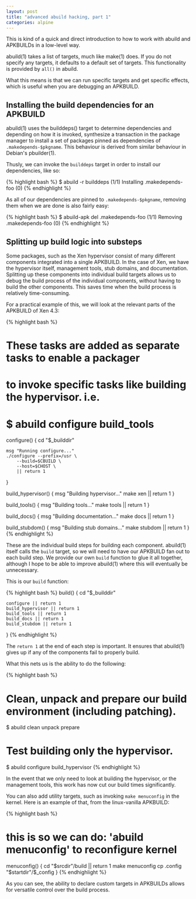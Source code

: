 ```yaml
---
layout: post
title: "advanced abuild hacking, part 1"
categories: alpine
---
```


This is kind of a quick and direct introduction to how to work with abuild and APKBUILDs in
a low-level way.

abuild(1) takes a list of targets, much like make(1) does.  If you do not specify any targets,
it defaults to a default set of targets.  This functionality is provided by `all()` in abuild.

What this means is that we can run specific targets and get specific effects, which is useful
when you are debugging an APKBUILD.

## Installing the build dependencies for an APKBUILD

abuild(1) uses the builddeps() target to determine dependencies and depending on how it is invoked,
synthesize a transaction in the package manager to install a set of packages pinned as dependencies
of `.makedepends-$pkgname`.  This behaviour is derived from similar behaviour in Debian's pbuilder(1).

Thusly, we can invoke the `builddeps` target in order to install our dependencies, like so:

{% highlight bash %}
$ abuild -r builddeps
(1/1) Installing .makedepends-foo (0)
{% endhighlight %}

As all of our dependencies are pinned to `.makedepends-$pkgname`, removing them when we are done is
also fairly easy:

{% highlight bash %}
$ abuild-apk del .makedepends-foo
(1/1) Removing .makedepends-foo (0)
{% endhighlight %}

## Splitting up build logic into substeps

Some packages, such as the Xen hypervisor consist of many different components integrated into a
single APKBUILD.  In the case of Xen, we have the hypervisor itself, management tools, stub domains,
and documentation.  Splitting up these components into individual build targets allows us to debug
the build process of the individual components, without having to build the other components.  This
saves time when the build process is relatively time-consuming.

For a practical example of this, we will look at the relevant parts of the APKBUILD of Xen 4.3:

{% highlight bash %}
# These tasks are added as separate tasks to enable a packager
# to invoke specific tasks like building the hypervisor.  i.e.
#    $ abuild configure build_tools
configure() {
	cd "$_builddir"

	msg "Running configure..."
	./configure --prefix=/usr \
		--build=$CBUILD \
		--host=$CHOST \
		|| return 1
}

build_hypervisor() {
	msg "Building hypervisor..."
	make xen || return 1
}

build_tools() {
	msg "Building tools..."
	make tools || return 1
}

build_docs() {
	msg "Building documentation..."
	make docs || return 1
}

build_stubdom() {
	msg "Building stub domains..."
	make stubdom || return 1
}
{% endhighlight %}

These are the individual build steps for building each component.  abuild(1) itself calls the
`build` target, so we will need to have our APKBUILD fan out to each build step.  We provide our
own `build` function to glue it all together, although I hope to be able to improve abuild(1)
where this will eventually be unnecessary.

This is our `build` function:

{% highlight bash %}
build() {
	cd "$_builddir"

	configure || return 1
	build_hypervisor || return 1
	build_tools || return 1
	build_docs || return 1
	build_stubdom || return 1
}
{% endhighlight %}

The `return 1` at the end of each step is important.  It ensures that abuild(1) gives up if
any of the components fail to properly build.

What this nets us is the ability to do the following:

{% highlight bash %}
# Clean, unpack and prepare our build environment (including patching).
$ abuild clean unpack prepare

# Test building only the hypervisor.
$ abuild configure build_hypervisor
{% endhighlight %}

In the event that we only need to look at building the hypervisor, or the management tools, this
work has now cut our build times significantly.

You can also add utility targets, such as invoking `make menuconfig` in the kernel.  Here is
an example of that, from the linux-vanilla APKBUILD:

{% highlight bash %}
# this is so we can do: 'abuild menuconfig' to reconfigure kernel
menuconfig() {
	cd "$srcdir"/build || return 1
	make menuconfig
	cp .config "$startdir"/$_config
}
{% endhighlight %}

As you can see, the ability to declare custom targets in APKBUILDs allows for versatile
control over the build process.
